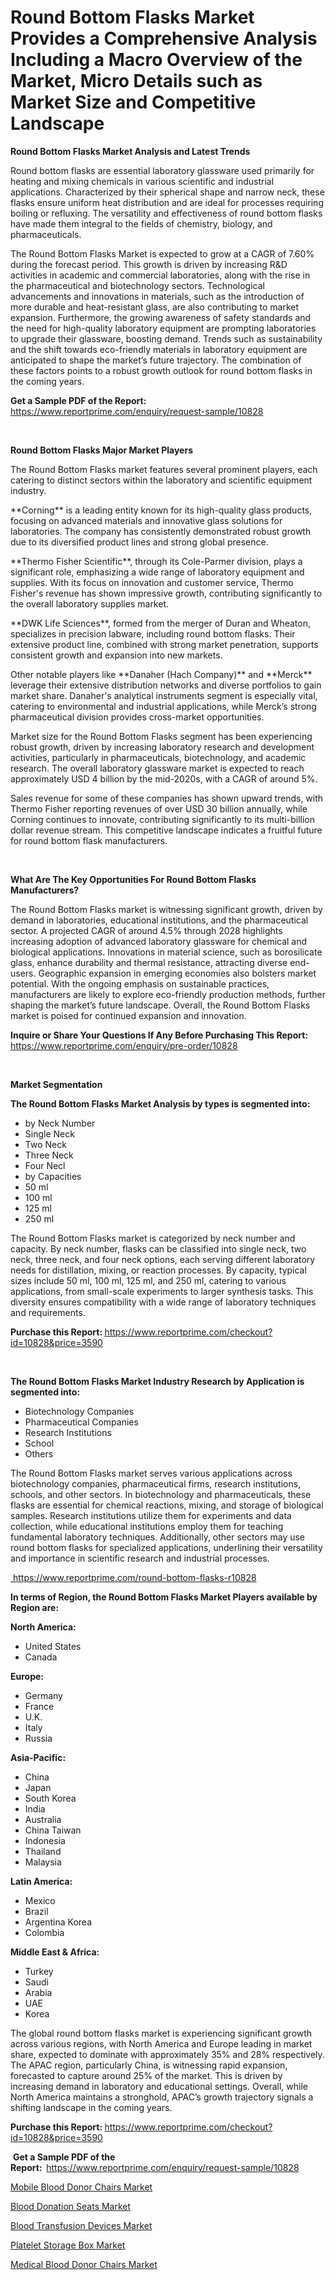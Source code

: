 <p><h1>Round Bottom Flasks Market Provides a Comprehensive Analysis Including a Macro Overview of the Market, Micro Details such as Market Size and Competitive Landscape</h1></p><p><strong>Round Bottom Flasks Market Analysis and Latest Trends</strong></p>
<p><p>Round bottom flasks are essential laboratory glassware used primarily for heating and mixing chemicals in various scientific and industrial applications. Characterized by their spherical shape and narrow neck, these flasks ensure uniform heat distribution and are ideal for processes requiring boiling or refluxing. The versatility and effectiveness of round bottom flasks have made them integral to the fields of chemistry, biology, and pharmaceuticals.</p><p>The Round Bottom Flasks Market is expected to grow at a CAGR of 7.60% during the forecast period. This growth is driven by increasing R&D activities in academic and commercial laboratories, along with the rise in the pharmaceutical and biotechnology sectors. Technological advancements and innovations in materials, such as the introduction of more durable and heat-resistant glass, are also contributing to market expansion. Furthermore, the growing awareness of safety standards and the need for high-quality laboratory equipment are prompting laboratories to upgrade their glassware, boosting demand. Trends such as sustainability and the shift towards eco-friendly materials in laboratory equipment are anticipated to shape the market’s future trajectory. The combination of these factors points to a robust growth outlook for round bottom flasks in the coming years.</p></p>
<p><strong>Get a Sample PDF of the Report:&nbsp;</strong> <a href="https://www.reportprime.com/enquiry/request-sample/10828?utm_campaign=1087&utm_medium=2&utm_source=Github&utm_content=ia&utm_term=20032025&utm_id=round-bottom-flasks">https://www.reportprime.com/enquiry/request-sample/10828</a></p>
<p>&nbsp;</p>
<p><strong>Round Bottom Flasks Major Market Players</strong></p>
<p><p>The Round Bottom Flasks market features several prominent players, each catering to distinct sectors within the laboratory and scientific equipment industry. </p><p>**Corning** is a leading entity known for its high-quality glass products, focusing on advanced materials and innovative glass solutions for laboratories. The company has consistently demonstrated robust growth due to its diversified product lines and strong global presence.</p><p>**Thermo Fisher Scientific**, through its Cole-Parmer division, plays a significant role, emphasizing a wide range of laboratory equipment and supplies. With its focus on innovation and customer service, Thermo Fisher's revenue has shown impressive growth, contributing significantly to the overall laboratory supplies market.</p><p>**DWK Life Sciences**, formed from the merger of Duran and Wheaton, specializes in precision labware, including round bottom flasks. Their extensive product line, combined with strong market penetration, supports consistent growth and expansion into new markets.</p><p>Other notable players like **Danaher (Hach Company)** and **Merck** leverage their extensive distribution networks and diverse portfolios to gain market share. Danaher's analytical instruments segment is especially vital, catering to environmental and industrial applications, while Merck’s strong pharmaceutical division provides cross-market opportunities.</p><p>Market size for the Round Bottom Flasks segment has been experiencing robust growth, driven by increasing laboratory research and development activities, particularly in pharmaceuticals, biotechnology, and academic research. The overall laboratory glassware market is expected to reach approximately USD 4 billion by the mid-2020s, with a CAGR of around 5%. </p><p>Sales revenue for some of these companies has shown upward trends, with Thermo Fisher reporting revenues of over USD 30 billion annually, while Corning continues to innovate, contributing significantly to its multi-billion dollar revenue stream. This competitive landscape indicates a fruitful future for round bottom flask manufacturers.</p></p>
<p>&nbsp;</p>
<p><strong>What Are The Key Opportunities For Round Bottom Flasks Manufacturers?</strong></p>
<p><p>The Round Bottom Flasks market is witnessing significant growth, driven by demand in laboratories, educational institutions, and the pharmaceutical sector. A projected CAGR of around 4.5% through 2028 highlights increasing adoption of advanced laboratory glassware for chemical and biological applications. Innovations in material science, such as borosilicate glass, enhance durability and thermal resistance, attracting diverse end-users. Geographic expansion in emerging economies also bolsters market potential. With the ongoing emphasis on sustainable practices, manufacturers are likely to explore eco-friendly production methods, further shaping the market’s future landscape. Overall, the Round Bottom Flasks market is poised for continued expansion and innovation.</p></p>
<p><strong>Inquire or Share Your Questions If Any Before Purchasing This Report:</strong> <a href="https://www.reportprime.com/enquiry/pre-order/10828?utm_campaign=1087&utm_medium=2&utm_source=Github&utm_content=ia&utm_term=20032025&utm_id=round-bottom-flasks">https://www.reportprime.com/enquiry/pre-order/10828</a></p>
<p>&nbsp;</p>
<p><strong>Market Segmentation</strong></p>
<p><strong>The Round Bottom Flasks Market Analysis by types is segmented into:</strong></p>
<p><ul><li>by Neck Number</li><li>Single Neck</li><li>Two Neck</li><li>Three Neck</li><li>Four Necl</li><li>by Capacities</li><li>50 ml</li><li>100 ml</li><li>125 ml</li><li>250 ml</li></ul></p>
<p><p>The Round Bottom Flasks market is categorized by neck number and capacity. By neck number, flasks can be classified into single neck, two neck, three neck, and four neck options, each serving different laboratory needs for distillation, mixing, or reaction processes. By capacity, typical sizes include 50 ml, 100 ml, 125 ml, and 250 ml, catering to various applications, from small-scale experiments to larger synthesis tasks. This diversity ensures compatibility with a wide range of laboratory techniques and requirements.</p></p>
<p><strong>Purchase this Report:&nbsp;</strong><a href="https://www.reportprime.com/checkout?id=10828&price=3590&utm_campaign=1087&utm_medium=2&utm_source=Github&utm_content=ia&utm_term=20032025&utm_id=round-bottom-flasks">https://www.reportprime.com/checkout?id=10828&price=3590</a></p>
<p>&nbsp;</p>
<p><strong>The Round Bottom Flasks Market Industry Research by Application is segmented into:</strong></p>
<p><ul><li>Biotechnology Companies</li><li>Pharmaceutical Companies</li><li>Research Institutions</li><li>School</li><li>Others</li></ul></p>
<p><p>The Round Bottom Flasks market serves various applications across biotechnology companies, pharmaceutical firms, research institutions, schools, and other sectors. In biotechnology and pharmaceuticals, these flasks are essential for chemical reactions, mixing, and storage of biological samples. Research institutions utilize them for experiments and data collection, while educational institutions employ them for teaching fundamental laboratory techniques. Additionally, other sectors may use round bottom flasks for specialized applications, underlining their versatility and importance in scientific research and industrial processes.</p></p>
<p><a href="https://www.reportprime.com/round-bottom-flasks-r10828?utm_campaign=1087&utm_medium=2&utm_source=Github&utm_content=ia&utm_term=20032025&utm_id=round-bottom-flasks">&nbsp;https://www.reportprime.com/round-bottom-flasks-r10828</a></p>
<p><strong>In terms of Region, the Round Bottom Flasks Market Players available by Region are:</strong></p>
<p>
    <p> <strong> North America: </strong>
        <ul>
            <li>United States</li>
            <li>Canada</li>
        </ul>
        </p> 
    <p> <strong> Europe: </strong>
        <ul>
            <li>Germany</li>
            <li>France</li>
            <li>U.K.</li>
            <li>Italy</li>
            <li>Russia</li>
        </ul>
        </p> 
    <p> <strong> Asia-Pacific: </strong>
        <ul>
            <li>China</li>
            <li>Japan</li>
            <li>South Korea</li>
            <li>India</li>
            <li>Australia</li>
            <li>China Taiwan</li>
            <li>Indonesia</li>
            <li>Thailand</li>
            <li>Malaysia</li>
        </ul>
        </p> 
    <p> <strong> Latin America: </strong>
        <ul>
            <li>Mexico</li>
            <li>Brazil</li>
            <li>Argentina Korea</li>
            <li>Colombia</li>
        </ul>
        </p> 
    <p> <strong> Middle East & Africa: </strong>
        <ul>
            <li>Turkey</li>
            <li>Saudi</li>
            <li>Arabia</li>
            <li>UAE</li>
            <li>Korea</li>
        </ul>
    </p>
    </p>
<p><p>The global round bottom flasks market is experiencing significant growth across various regions, with North America and Europe leading in market share, expected to dominate with approximately 35% and 28% respectively. The APAC region, particularly China, is witnessing rapid expansion, forecasted to capture around 25% of the market. This is driven by increasing demand in laboratory and educational settings. Overall, while North America maintains a stronghold, APAC’s growth trajectory signals a shifting landscape in the coming years.</p></p>
<p><strong>Purchase this Report: </strong><a href="https://www.reportprime.com/checkout?id=10828&price=3590&utm_campaign=1087&utm_medium=2&utm_source=Github&utm_content=ia&utm_term=20032025&utm_id=round-bottom-flasks">https://www.reportprime.com/checkout?id=10828&price=3590</a></p>
<p>&nbsp;<strong>Get a Sample PDF of the Report:&nbsp;&nbsp;</strong><a href="https://www.reportprime.com/enquiry/request-sample/10828?utm_campaign=1087&utm_medium=2&utm_source=Github&utm_content=ia&utm_term=20032025&utm_id=round-bottom-flasks">https://www.reportprime.com/enquiry/request-sample/10828</a></p>
<p><strong></strong></p>
<p><p><a href="https://github.com/vaeilabin/Market-Research-Report-List-1/blob/main/mobile-blood-donor-chairs-market.md?utm_campaign=1087&utm_medium=2&utm_source=Github&utm_content=ia&utm_term=20032025&utm_id=round-bottom-flasks">Mobile Blood Donor Chairs Market</a></p><p><a href="https://github.com/kumadenthela/Market-Research-Report-List-1/blob/main/blood-donation-seats-market.md?utm_campaign=1087&utm_medium=2&utm_source=Github&utm_content=ia&utm_term=20032025&utm_id=round-bottom-flasks">Blood Donation Seats Market</a></p><p><a href="https://github.com/alekitanis/Market-Research-Report-List-1/blob/main/blood-transfusion-devices-market.md?utm_campaign=1087&utm_medium=2&utm_source=Github&utm_content=ia&utm_term=20032025&utm_id=round-bottom-flasks">Blood Transfusion Devices Market</a></p><p><a href="https://github.com/ikokwuihepa/Market-Research-Report-List-1/blob/main/platelet-storage-box-market.md?utm_campaign=1087&utm_medium=2&utm_source=Github&utm_content=ia&utm_term=20032025&utm_id=round-bottom-flasks">Platelet Storage Box Market</a></p><p><a href="https://github.com/bibzmuiko/Market-Research-Report-List-1/blob/main/medical-blood-donor-chairs-market.md?utm_campaign=1087&utm_medium=2&utm_source=Github&utm_content=ia&utm_term=20032025&utm_id=round-bottom-flasks">Medical Blood Donor Chairs Market</a></p></p>